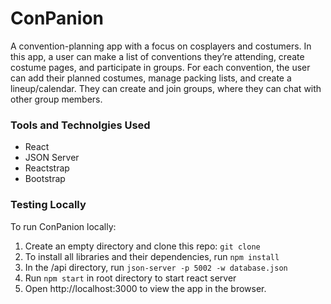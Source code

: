 # ConPanion
A convention-planning app with a focus on cosplayers and costumers. In this app, a user can make a list of conventions they’re attending, create costume pages, and participate in groups. For each convention, the user can add their planned costumes, manage packing lists, and create a lineup/calendar. They can create and join groups, where they can chat with other group members.

### Tools and Technolgies Used
- React
- JSON Server
- Reactstrap
- Bootstrap

### Testing Locally
To run ConPanion locally:

1. Create an empty directory and clone this repo: `git clone` 
1. To install all libraries and their dependencies, run `npm install`
1. In the /api directory, run `json-server -p 5002 -w database.json`
1. Run `npm start` in root directory to start react server
1. Open http://localhost:3000 to view the app in the browser. 
